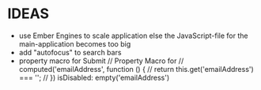 # IDEAS
- use Ember Engines to scale application else the JavaScript-file for the main-application becomes too big
- add "autofocus" to search bars
- property macro for Submit  // Property Macro for
                             // computed('emailAddress', function () {
                             //   return this.get('emailAddress') === '';
                             // })
                                isDisabled: empty('emailAddress')

